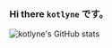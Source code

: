 ### Hi there `kotlyne` です。

![kotlyne's GitHub stats](https://github-readme-stats.vercel.app/api?username=kotlyne&count_private=true&show_icons=true)
<!--
**kotlyne/kotlyne** is a ✨ _special_ ✨ repository because its `README.md` (this file) appears on your GitHub profile.

Here are some ideas to get you started:

- 🔭 I’m currently working on ...
- 🌱 I’m currently learning ...
- 👯 I’m looking to collaborate on ...
- 🤔 I’m looking for help with ...
- 💬 Ask me about ...
- 📫 How to reach me: ...
- 😄 Pronouns: ...
- ⚡ Fun fact: ...
-->
